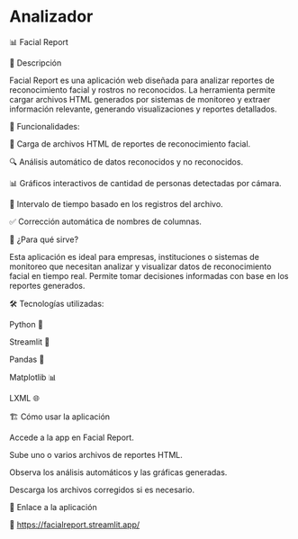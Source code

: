 # Analizador

📊 Facial Report



📌 Descripción

Facial Report es una aplicación web diseñada para analizar reportes de reconocimiento facial y rostros no reconocidos. La herramienta permite cargar archivos HTML generados por sistemas de monitoreo y extraer información relevante, generando visualizaciones y reportes detallados.

🚀 Funcionalidades:

📂 Carga de archivos HTML de reportes de reconocimiento facial.

🔍 Análisis automático de datos reconocidos y no reconocidos.

📊 Gráficos interactivos de cantidad de personas detectadas por cámara.

📅 Intervalo de tiempo basado en los registros del archivo.

✅ Corrección automática de nombres de columnas.

🎯 ¿Para qué sirve?

Esta aplicación es ideal para empresas, instituciones o sistemas de monitoreo que necesitan analizar y visualizar datos de reconocimiento facial en tiempo real. Permite tomar decisiones informadas con base en los reportes generados.

🛠️ Tecnologías utilizadas:

Python 🐍

Streamlit 🎈

Pandas 📝

Matplotlib 📊

LXML 🌐

🏗️ Cómo usar la aplicación

Accede a la app en Facial Report.

Sube uno o varios archivos de reportes HTML.

Observa los análisis automáticos y las gráficas generadas.

Descarga los archivos corregidos si es necesario.

📎 Enlace a la aplicación

🔗 https://facialreport.streamlit.app/